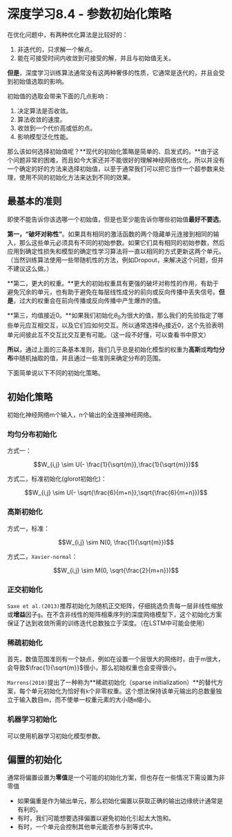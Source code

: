 # 深度学习8.4 - 参数初始化策略

在优化问题中，有两种优化算法是比较好的：

1. 非迭代的，只求解一个解点。
2. 能在可接受时间内收敛到可接受的解，并且与初始值无关。

**但是**，深度学习训练算法通常没有这两种奢侈的性质，它通常是迭代的，并且会受到初始值选取的影响。

初始值的选取会带来下面的几点影响：

1. 决定算法是否收敛。
2. 算法收敛的速度。
3. 收敛到一个代价高或低的点。
4. 影响模型泛化性能。

那么该如何选择初始值呢？**现代的初始化策略是简单的、启发式的。**由于这个问题非常的困难，而且如今大家还并不能很好的理解神经网络优化，所以并没有一个确定的好的方法来选择初始值，以至于通常我们可以把它当作一个超参数来处理，使用不同的初始化方法来达到不同的效果。



## 最基本的准则

即使不能告诉你该选哪一个初始值，但是也至少能告诉你哪些初始值**最好不要选**。

**第一，“破坏对称性”**。如果具有相同的激活函数的两个隐藏单元连接到相同的输入，那么这些单元必须具有不同的初始参数。如果它们具有相同的初始参数，然后应用到确定性损失和模型的确定性学习算法将一直以相同的方式更新这两个单元。（当然训练算法使用一些带随机性的方法，例如Dropout，来解决这个问题，但并不建议这么做。）

**第二，更大的权重。**更大的初始权重具有更强的破坏对称性的作用，有助于避免冗余的单元，也有助于避免在每层线性成分的前向或反向传播中丢失信号。**但是**，过大的权重会在前向传播或反向传播中产生爆炸的值。

**第三，均值接近0。**如果我们初始化$\theta_0$为很大的值，那么我们的先验指定了哪些单元应互相交互，以及它们应如何交互。所以通常选择$\theta_0$接近0，这个先验表明单元间彼此互不交互比交互更有可能。（这一段不好懂，可以查看书中原文）

**所以**，通过上面的三条基本准则，我们几乎总是初始化模型的权重为**高斯**或**均匀分布**中随机抽取的值，并且通过一些准则来确定分布的范围。

下面简单说以下不同的初始化策略。



## 初始化策略

初始化神经网络m个输入，n个输出的全连接神经网络。

### 均匀分布初始化

方式一：

$$W_{i,j} \sim U(- \frac{1}{\sqrt{m}},\frac{1}{\sqrt{m}})$$

方式二，标准初始化(glorot初始化)：

$$W_{i,j} \sim U(- \sqrt{\frac{6}{m+n}},\sqrt{\frac{6}{m+n}})$$

### 高斯初始化

方式一，标准：

$$W_{i,j} \sim N(0, \frac{1}{\sqrt{m}})$$

方式二，`Xavier-normal`：

$$W_{i,j} \sim M(0, \sqrt{\frac{2}{m+n}})$$

### 正交初始化

`Saxe et al.(2013)`推荐初始化为随机正交矩阵，仔细挑选负责每一层非线性缩放或**增益**因子`g`。在不含非线性的矩阵相乘序列的深度网络模型下，这个初始化方案保证了达到收敛所需的训练迭代总数独立于深度。（在LSTM中可能会使用）

### 稀疏初始化

首先，数值范围准则有一个缺点，例如在设置一个层很大的网络时，由于m很大，会导致$\frac{1}{\sqrt{m}}$很小，那么初始权重也会变得很小。

`Marrens(2010)`提出了一种称为**稀疏初始化（sparse initialization）**的替代方案，每个单元初始化为恰好有`k`个非零权重。这个想法保持该单元输出的总数量独立于输入数目m，而不使单一权重元素的大小随`m`缩小。

### 机器学习初始化

可以使用机器学习初始化模型参数。



## 偏置的初始化

通常将偏置设置为**零值**是一个可能的初始化方案，但也存在一些情况下需设置为非零值

- 如果偏重是作为输出单元，那么初始化偏置以获取正确的输出边缘统计通常是有利的。
- 有时，我们可能想要选择偏置以避免初始化引起太大饱和。
- 有时，一个单元会控制其他单元能否参与到等式中。

